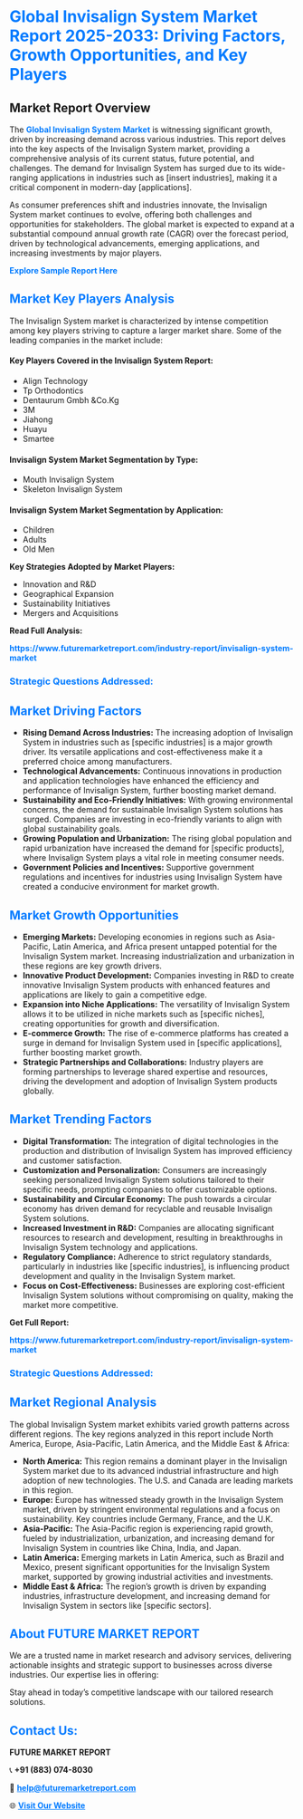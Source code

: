 <h1 style="color: #007BFF;">Global Invisalign System Market Report 2025-2033: Driving Factors, Growth Opportunities, and Key Players</h1>

<section id="overview">
<h2>Market Report Overview</h2>
<p>The <a href="https://www.futuremarketreport.com/industry-report/invisalign-system-market" style="color: #007BFF; text-decoration: none;"><strong>Global Invisalign System Market</strong></a> is witnessing significant growth, driven by increasing demand across various industries. This report delves into the key aspects of the Invisalign System market, providing a comprehensive analysis of its current status, future potential, and challenges. The demand for Invisalign System has surged due to its wide-ranging applications in industries such as [insert industries], making it a critical component in modern-day [applications].</p>
<p>As consumer preferences shift and industries innovate, the Invisalign System market continues to evolve, offering both challenges and opportunities for stakeholders. The global market is expected to expand at a substantial compound annual growth rate (CAGR) over the forecast period, driven by technological advancements, emerging applications, and increasing investments by major players.</p>
</section>

<section id="overview">
<p><a href="https://www.futuremarketreport.com/request-sample/reportId=58163" style="color: #007BFF; text-decoration: none;"><strong>Explore Sample Report Here</strong></a></p>
</section>

<section id="key-players">
<h2 style="color: #007BFF;">Market Key Players Analysis</h2>
<p>The Invisalign System market is characterized by intense competition among key players striving to capture a larger market share. Some of the leading companies in the market include:</p>
<h4>Key Players Covered in the Invisalign System Report:</h4>
<ul><li>Align Technology</li><li>Tp Orthodontics</li><li>Dentaurum Gmbh &amp;Co.Kg</li><li>3M</li><li>Jiahong</li><li>Huayu</li><li>Smartee</li></ul>
<h4>Invisalign System Market Segmentation by Type:</h4>
<ul><li>Mouth Invisalign System</li><li>Skeleton Invisalign System</li></ul>

<h4>Invisalign System Market Segmentation by Application:</h4>
<ul><li>Children</li><li>Adults</li><li>Old Men</li></ul>
<p><strong>Key Strategies Adopted by Market Players:</strong></p>
<ul>
<li>Innovation and R&D</li>
<li>Geographical Expansion</li>
<li>Sustainability Initiatives</li>
<li>Mergers and Acquisitions</li>
</ul>
</section>

<section>
<p><strong>Read Full Analysis: </strong></p><a href="https://www.futuremarketreport.com/industry-report/invisalign-system-market" style="color: #007BFF; text-decoration: none;"><strong>https://www.futuremarketreport.com/industry-report/invisalign-system-market</strong></a>
<h3 style="color: #007BFF;">Strategic Questions Addressed:</h3>
</section>

<section id="driving-factors">
<h2 style="color: #007BFF;">Market Driving Factors</h2>
<ul>
<li><strong>Rising Demand Across Industries:</strong> The increasing adoption of Invisalign System in industries such as [specific industries] is a major growth driver. Its versatile applications and cost-effectiveness make it a preferred choice among manufacturers.</li>
<li><strong>Technological Advancements:</strong> Continuous innovations in production and application technologies have enhanced the efficiency and performance of Invisalign System, further boosting market demand.</li>
<li><strong>Sustainability and Eco-Friendly Initiatives:</strong> With growing environmental concerns, the demand for sustainable Invisalign System solutions has surged. Companies are investing in eco-friendly variants to align with global sustainability goals.</li>
<li><strong>Growing Population and Urbanization:</strong> The rising global population and rapid urbanization have increased the demand for [specific products], where Invisalign System plays a vital role in meeting consumer needs.</li>
<li><strong>Government Policies and Incentives:</strong> Supportive government regulations and incentives for industries using Invisalign System have created a conducive environment for market growth.</li>
</ul>
</section>

<section id="growth-opportunities">
<h2 style="color: #007BFF;">Market Growth Opportunities</h2>
<ul>
<li><strong>Emerging Markets:</strong> Developing economies in regions such as Asia-Pacific, Latin America, and Africa present untapped potential for the Invisalign System market. Increasing industrialization and urbanization in these regions are key growth drivers.</li>
<li><strong>Innovative Product Development:</strong> Companies investing in R&D to create innovative Invisalign System products with enhanced features and applications are likely to gain a competitive edge.</li>
<li><strong>Expansion into Niche Applications:</strong> The versatility of Invisalign System allows it to be utilized in niche markets such as [specific niches], creating opportunities for growth and diversification.</li>
<li><strong>E-commerce Growth:</strong> The rise of e-commerce platforms has created a surge in demand for Invisalign System used in [specific applications], further boosting market growth.</li>
<li><strong>Strategic Partnerships and Collaborations:</strong> Industry players are forming partnerships to leverage shared expertise and resources, driving the development and adoption of Invisalign System products globally.</li>
</ul>
</section>

<section id="trending-factors">
<h2 style="color: #007BFF;">Market Trending Factors</h2>
<ul>
<li><strong>Digital Transformation:</strong> The integration of digital technologies in the production and distribution of Invisalign System has improved efficiency and customer satisfaction.</li>
<li><strong>Customization and Personalization:</strong> Consumers are increasingly seeking personalized Invisalign System solutions tailored to their specific needs, prompting companies to offer customizable options.</li>
<li><strong>Sustainability and Circular Economy:</strong> The push towards a circular economy has driven demand for recyclable and reusable Invisalign System solutions.</li>
<li><strong>Increased Investment in R&D:</strong> Companies are allocating significant resources to research and development, resulting in breakthroughs in Invisalign System technology and applications.</li>
<li><strong>Regulatory Compliance:</strong> Adherence to strict regulatory standards, particularly in industries like [specific industries], is influencing product development and quality in the Invisalign System market.</li>
<li><strong>Focus on Cost-Effectiveness:</strong> Businesses are exploring cost-efficient Invisalign System solutions without compromising on quality, making the market more competitive.</li>
</ul>
</section>

<section>
<p><strong>Get Full Report: </strong></p><a href="https://www.futuremarketreport.com/industry-report/invisalign-system-market" style="color: #007BFF; text-decoration: none;"><strong>https://www.futuremarketreport.com/industry-report/invisalign-system-market</strong></a>
<h3 style="color: #007BFF;">Strategic Questions Addressed:</h3>
</section>


<section id="regional-analysis">
<h2 style="color: #007BFF;">Market Regional Analysis</h2>
<p>The global Invisalign System market exhibits varied growth patterns across different regions. The key regions analyzed in this report include North America, Europe, Asia-Pacific, Latin America, and the Middle East & Africa:</p>
<ul>
<li><strong>North America:</strong> This region remains a dominant player in the Invisalign System market due to its advanced industrial infrastructure and high adoption of new technologies. The U.S. and Canada are leading markets in this region.</li>
<li><strong>Europe:</strong> Europe has witnessed steady growth in the Invisalign System market, driven by stringent environmental regulations and a focus on sustainability. Key countries include Germany, France, and the U.K.</li>
<li><strong>Asia-Pacific:</strong> The Asia-Pacific region is experiencing rapid growth, fueled by industrialization, urbanization, and increasing demand for Invisalign System in countries like China, India, and Japan.</li>
<li><strong>Latin America:</strong> Emerging markets in Latin America, such as Brazil and Mexico, present significant opportunities for the Invisalign System market, supported by growing industrial activities and investments.</li>
<li><strong>Middle East & Africa:</strong> The region’s growth is driven by expanding industries, infrastructure development, and increasing demand for Invisalign System in sectors like [specific sectors].</li>
</ul>
</section>

<footer>
<h2 style="color: #007BFF;">About FUTURE MARKET REPORT</h2>
<p>We are a trusted name in market research and advisory services, delivering actionable insights and strategic support to businesses across diverse industries. Our expertise lies in offering:</p>

<p>Stay ahead in today’s competitive landscape with our tailored research solutions.</p>

<h2 style="color: #007BFF;">Contact Us:</h2>
<p><strong>FUTURE MARKET REPORT</strong></p>
<p>📞 <strong>+91 (883) 074-8030</strong></p>
<p>📧 <strong><a href="mailto:help@futuremarketreport.com" style="color: #007BFF;">help@futuremarketreport.com</a></strong></p>
<p>🌐 <strong><a href="https://www.futuremarketreport.com/" style="color: #007BFF;">Visit Our Website</a></strong></p>
</footer>